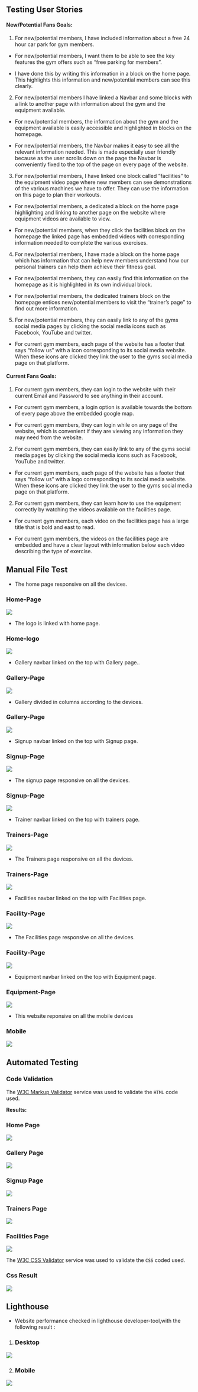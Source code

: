 
## Testing User Stories
#### New/Potential Fans Goals:

1. For new/potential members, I have included information about a free 24 hour car park for gym members.

* For new/potential members, I want them to be able to see the key features the gym offers such as “free parking for members”.

* I have done this by writing this information in a block on the home page. This highlights this information and new/potential members can see this clearly.

2. For new/potential members I have linked a Navbar and some blocks with a link to another page with information about the gym and the equipment available.

* For new/potential members, the information about the gym and the equipment available is easily accessible and highlighted in blocks on the homepage.

* For new/potential members, the Navbar makes it easy to see all the relevant information needed. This is made especially user friendly because as the user scrolls down on the page the Navbar is conveniently fixed to the top of the page on every page of the website.

3. For new/potential members, I have linked one block  called ”facilities” to the equipment video page where new members can see demonstrations of the various machines we have to offer. They can use the information on this page to plan their workouts.

* For new/potential members, a dedicated a block on the home page highlighting and linking to another page on the website where equipment videos are available to view.

* For new/potential members, when they click the facilities block on the homepage the linked page has embedded videos with corresponding information needed to complete the various exercises.  

4. For new/potential members, I have made a block on the home page which has information that can help new members understand how our personal trainers can help them achieve their fitness goal.

* For new/potential members, they can easily find this information on the homepage as it is highlighted in its own individual block.

* For new/potential members, the dedicated trainers block on the homepage entices new/potential members to visit the “trainer’s page” to find out more information.

5. For new/potential members, they can easily link to any of the gyms social media pages by clicking the social media icons such as Facebook, YouTube and twitter.

* For current gym members, each page of the website has a footer that says “follow us” with a icon corresponding to its social media website. When these icons are clicked they link the user to the gyms social media page on that platform.  





#### Current Fans Goals:

1. For current gym members, they can login to the website with their current Email and Password to see anything in their account.

* For current gym members, a login option is available towards the bottom of every page above the embedded google map.

* For current gym members, they can login while on any page of the website, which is convenient if they are viewing any information they may need from the website.

2. For current gym members, they can easily link to any of the gyms social media pages by clicking the social media icons such as Facebook, YouTube and twitter.

* For current gym members, each page of the website has a footer that says “follow us” with a logo corresponding to its social media website. When these icons are clicked they link the user to the gyms social media page on that platform.  

2. For current gym members, they can learn how to use the equipment correctly by watching the videos available on the facilities page.

* For current gym members, each video on the facilities page has a large title that is bold and east to read.

* For current gym members, the videos on the facilities page are embedded and have a clear layout with information below each video describing the type of exercise.



 ## Manual File Test

* The home page responsive on all the devices.
 ### Home-Page
 ![](/assets/testing-file/home-page.gif)

* The logo is linked with home page.
 ### Home-logo
 ![](/assets/testing-file/home-logo.gif)

 
* Gallery navbar linked on the top with Gallery page..
### Gallery-Page
 ![](/assets/testing-file/gallery.gif)

* Gallery divided in columns according to the devices.
 ### Gallery-Page
 ![](/assets/testing-file/gallery1.gif)

*  Signup navbar linked on the top with Signup page.
 ### Signup-Page
 ![](/assets/testing-file/signup.gif)

* The signup page responsive on all the devices.
 ### Signup-Page
 ![](/assets/testing-file/signup1.gif)

* Trainer navbar linked on the top with trainers page.
 ### Trainers-Page
 ![](/assets/testing-file/trainers.gif)

* The Trainers page responsive on all the devices.
 ### Trainers-Page
 ![](/assets/testing-file/trainers1.gif)

* Facilities navbar linked on the top with Facilities page.
 ### Facility-Page
 ![](/assets/testing-file/facility.gif)

* The Facilities page responsive on all the devices.
 ### Facility-Page
 ![](/assets/testing-file/facility1.gif)

* Equipment navbar linked on the top with Equipment page.
 ### Equipment-Page
 ![](/assets/testing-file/equipment.gif)



* This website reponsive on all the mobile devices
### Mobile
 ![](/assets/testing-file/mobile1.gif)

 ## Automated Testing

### Code Validation
The [W3C Markup Validator](https://validator.w3.org/) service was used to validate the `HTML` code used.

**Results:**


### **Home Page**
![](/assets/testing-file/home-page-result.PNG)

### **Gallery Page**
![](/assets/testing-file/gallery-page-result.PNG)

### **Signup Page**
![](/assets/testing-file/signup-page-result.PNG)

### **Trainers Page**
![](/assets/testing-file/trainers-page-result.PNG)

### **Facilities Page**
![](/assets/testing-file/facilities-page-result.PNG)

The [W3C CSS Validator](https://jigsaw.w3.org/css-validator/) service was used to validate the `CSS` coded used.

### **Css Result**

![](/assets/testing-file/tester.PNG)



## Lighthouse

* Website performance checked in lighthouse developer-tool,with the following result :

1. ### Desktop 
![](/assets/testing-file/permorfance.PNG)


2. ### Mobile

![](/assets/testing-file/mobile.PNG)


